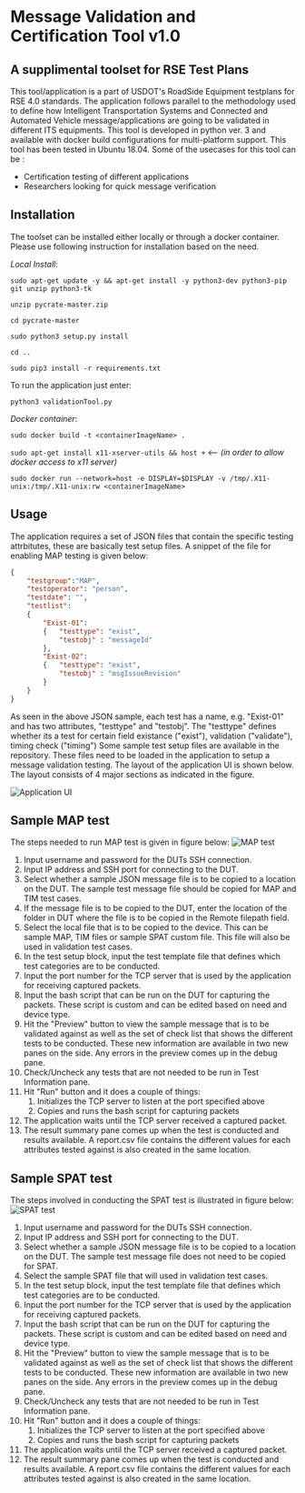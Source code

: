 
# Message Validation and Certification Tool v1.0
## A supplimental toolset for RSE Test Plans 

This tool/application is a part of USDOT's RoadSide Equipment testplans for RSE 4.0 standards. The application follows parallel to the methodology used to define how Intelligent Transportation Systems and Connected and Automated Vehicle message/applications are going to be validated in different ITS equipments. This tool is developed in python ver. 3 and available with docker build configurations for multi-platform support. This tool has been tested in Ubuntu 18.04.  Some of the usecases for this tool can be : 
* Certification testing of different applications 
* Researchers looking for quick message verification 

## Installation

The toolset can be installed either locally or through a docker container. Please use following instruction for installation based on the need. 

*Local Install*:

`sudo apt-get update -y && apt-get install -y python3-dev python3-pip git unzip python3-tk`

`unzip pycrate-master.zip`

`cd pycrate-master`

`sudo python3 setup.py install`

`cd ..`

`sudo pip3 install -r requirements.txt`

To run the application just enter: 

`python3 validationTool.py`

*Docker container*:

`sudo docker build -t <containerImageName> .`

`sudo apt-get install x11-xserver-utils && host +` <-- *(in order to allow docker access to x11 server)*

`sudo docker run --network=host -e DISPLAY=$DISPLAY -v /tmp/.X11-unix:/tmp/.X11-unix:rw <containerImageName>`

## Usage

The application requires a set of JSON files that contain the specific testing attrbitutes, these are basically test setup files. A snippet of the file for enabling MAP  testing is given below: 
```json
{ 
    "testgroup":"MAP",
    "testoperator": "person",
    "testdate": "",
    "testlist":
    {
        "Exist-01": 
        {   "testtype": "exist",
            "testobj" : "messageId"
        },
        "Exist-02": 
        {   "testtype": "exist",
            "testobj" : "msgIssueRevision"
        }
    }
}
```
As seen in the above JSON sample, each test has a name, e.g. "Exist-01" and has two attributes, "testtype"  and "testobj". The "testtype" defines whether its a test for certain field existance ("exist"), validation ("validate"), timing check ("timing") 
Some sample test setup files are available in the repository. These files need to be loaded in the application to setup a message validation testing. The layout of the application UI is shown below. The layout consists of 4 major sections as indicated in the figure. 

![Application UI](https://github.com/usdot-fhwa-OPS/V2X-Hub/blob/ValidationTool/tools/validation-tool/apppic1.png/ "Message Validation Application v1.0")

## Sample MAP test
The steps needed to run MAP test is given in figure below:
![MAP test](https://github.com/usdot-fhwa-OPS/V2X-Hub/blob/ValidationTool/tools/validation-tool/maptest.png/ "MAP test")

1. Input username and password for the DUTs SSH connection.
2. Input IP address and SSH port for connecting to the DUT.
3. Select whether a sample JSON message file is to be copied to a location on the DUT. The sample test message file should be copied for MAP and TIM test cases. 
4. If the message file is to be copied to the DUT, enter the location of the folder in DUT where the file is to be copied in the Remote filepath field. 
5. Select the local file that is to be copied to the device. This can be sample MAP, TIM files or sample SPAT custom file. This file will also be used in validation test cases. 
6. In the test setup block, input the test template file that defines which test categories are to be conducted. 
7. Input the port number for the TCP server that is used by the application for receiving captured packets. 
8. Input the bash script that can be run on the DUT for capturing the packets. These script is custom and can be edited based on need and device type. 
9. Hit the "Preview" button to view the sample message that is to be validated against as well as the set of check list that shows the different tests to be conducted. These new information are available in two new panes on the side. Any errors in the preview comes up in the debug pane. 
11. Check/Uncheck any tests that are not needed to be run in Test Information pane. 
12. Hit "Run" button and it does a couple of things:
    1. Initializes the TCP server to listen at the port specified above
    2. Copies and runs the bash script for capturing packets  
13. The application waits until the TCP server received a captured packet.
14. The result summary pane comes up when the test is conducted and results available. A report.csv file contains the different values for each attributes tested against is also created in the same location. 

## Sample SPAT test

The steps involved in conducting the SPAT test is illustrated in figure below:
![SPAT test](https://github.com/usdot-fhwa-OPS/V2X-Hub/blob/ValidationTool/tools/validation-tool/spattest.png/ "SPAT test")

1. Input username and password for the DUTs SSH connection.
2. Input IP address and SSH port for connecting to the DUT.
3. Select whether a sample JSON message file is to be copied to a location on the DUT. The sample test message file does not need to be copied for SPAT. 
4. Select the sample SPAT file that will used in validation test cases. 
5. In the test setup block, input the test template file that defines which test categories are to be conducted. 
7. Input the port number for the TCP server that is used by the application for receiving captured packets. 
8. Input the bash script that can be run on the DUT for capturing the packets. These script is custom and can be edited based on need and device type. 
9. Hit the "Preview" button to view the sample message that is to be validated against as well as the set of check list that shows the different tests to be conducted. These new information are available in two new panes on the side. Any errors in the preview comes up in the debug pane. 
11. Check/Uncheck any tests that are not needed to be run in Test Information pane. 
12. Hit "Run" button and it does a couple of things:
    1. Initializes the TCP server to listen at the port specified above
    2. Copies and runs the bash script for capturing packets  
13. The application waits until the TCP server received a captured packet.
14. The result summary pane comes up when the test is conducted and results available. A report.csv file contains the different values for each attributes tested against is also created in the same location. 



